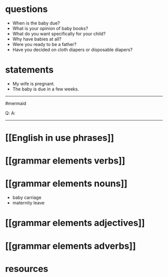 # questions

- When is the baby due?
- What is your opinion of baby books?
- What do you want specifically for your child?
- Why have babies at all?
- Were you ready to be a father?
- Have you decided on cloth diapers or disposable diapers?

# statements
- My wife is pregnant.
- The baby is due in a few weeks.




---
#mermaid 

Q: 
A: 

---

# [[English in use phrases]]

# [[grammar elements verbs]]

# [[grammar elements nouns]]
- baby carriage
- maternity leave

# [[grammar elements adjectives]]

# [[grammar elements adverbs]]

# resources
